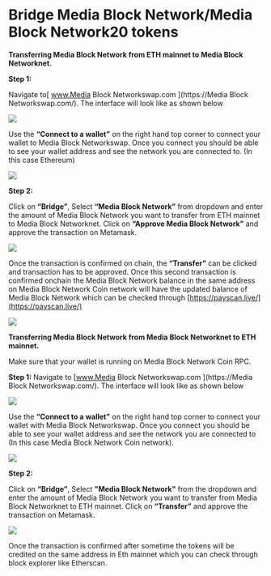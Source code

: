 # Bridge Media Block Network/Media Block Network20 tokens

**Transferring Media Block Network from ETH mainnet to Media Block Networknet.**

**Step 1:**

Navigate to[ www.Media Block Networkswap.com ](https://Media Block Networkswap.com/). The interface will look like as shown below

![](../.gitbook/assets/0%20%286%29.png)

Use the **“Connect to a wallet”** on the right hand top corner to connect your wallet to Media Block Networkswap. Once you connect you should be able to see your wallet address and see the network you are connected to. \(In this case Ethereum\)

![](../.gitbook/assets/1%20%289%29.png)

**Step 2:**

Click on **“Bridge”**, Select **“Media Block Network”** from dropdown and enter the amount of Media Block Network you want to transfer from ETH mainnet to Media Block Networknet. Click on **“Approve Media Block Network”** and approve the transaction on Metamask.

![](../.gitbook/assets/2%20%289%29.png)

Once the transaction is confirmed on chain, the **“Transfer”** can be clicked and transaction has to be approved. Once this second transaction is confirmed onchain the Media Block Network balance in the same address on Media Block Network Coin network will have the updated balance of Media Block Network which can be checked through [https://payscan.live/](https://payscan.live/) 

![](../.gitbook/assets/3%20%288%29.png)

**Transferring Media Block Network from Media Block Networknet to ETH mainnet.**

Make sure that your wallet is running on Media Block Network Coin RPC.

**Step 1:** Navigate to [www.Media Block Networkswap.com ](https://Media Block Networkswap.com/). The interface will look like as shown below

![](../.gitbook/assets/4%20%289%29.png)

Use the **“Connect to a wallet”** on the right hand top corner to connect your wallet with Media Block Networkswap. Once you connect you should be able to see your wallet address and see the network you are connected to \(In this case Media Block Network Coin network\).

![](../.gitbook/assets/5%20%286%29.png)

**Step 2:**

Click on **“Bridge”**, Select **"Media Block Network"** from the dropdown and enter the amount of Media Block Network you want to transfer from Media Block Networknet to ETH mainnet. Click on **“Transfer”** and approve the transaction on Metamask.

![](../.gitbook/assets/6%20%287%29.png)

Once the transaction is confirmed after sometime the tokens will be credited on the same address in Eth mainnet which you can check through block explorer like Etherscan.

